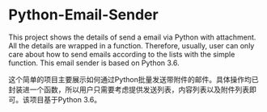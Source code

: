# Python-Email-Sender
This project shows the details of send a email via Python with attachment. All the details are wrapped in a function. Therefore, usually, user can only care about how to send emails according to the lists with the simple function. This email sender is based on Python 3.6.

这个简单的项目主要展示如何通过Python批量发送带附件的邮件。具体操作均已封装进一个函数，所以用户只需要考虑提供发送列表，内容列表以及附件列表即可。该项目基于Python 3.6。
